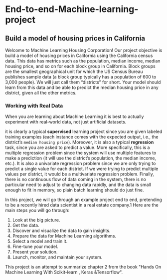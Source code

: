 # End-to-end-Machine-learning-project
## Build a model of housing prices in California 

Welcome to Machine Learning Housing Corporation! Our project objective is build a model of housing prices in California using the California census
data. This data has metrics such as the population, median income, median housing
price, and so on for each block group in California. Block groups are the smallest
geographical unit for which the US Census Bureau publishes sample data (a block
group typically has a population of 600 to 3,000 people). We will just call them “districts”
for short.
Your model should learn from this data and be able to predict the median housing
price in any district, given all the other metrics.

### Working with Real Data
When you are learning about Machine Learning it is best to actually experiment with
real-world data, not just artificial datasets.

it is clearly a typical **supervised** learning project
since you are given labeled training examples (each instance comes with the expected
output, i.e., the district’s `median housing price`). Moreover, it is also a typical **regression**
task, since you are asked to predict a value. More specifically, this is a multiple
regression problem since the system will use multiple features to make a prediction (it
will use the district’s population, the median income, etc.). It is also a univariate
regression problem since we are only trying to predict a single value for each district.
If we were trying to predict multiple values per district, it would be a multivariate
regression problem. Finally, there is no continuous flow of data coming in the system,
there is no particular need to adjust to changing data rapidly, and the data is small
enough to fit in memory, so plain batch learning should do just fine.

In this project, we will go through an example project end to end, pretending to be a
recently hired data scientist in a real estate company.1 Here are the main steps you will
go through:
1. Look at the big picture.
2. Get the data.
3. Discover and visualize the data to gain insights.
4. Prepare the data for Machine Learning algorithms.
5. Select a model and train it.
6. Fine-tune your model.
7. Present your solution.
8. Launch, monitor, and maintain your system.

This project is an attempt to summarize chapter 2 from the book "Hands On Machine Learning With Scikit-learn , Keras &Tensorflow".
